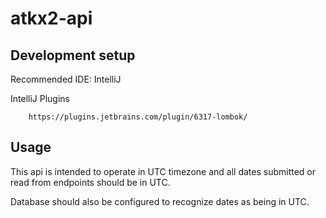 # atkx2-api

## Development setup
Recommended IDE: IntelliJ

IntelliJ Plugins

        https://plugins.jetbrains.com/plugin/6317-lombok/

## Usage
This api is intended to operate in UTC timezone and all dates submitted or read from endpoints should be in UTC.

Database should also be configured to recognize dates as being in UTC.
